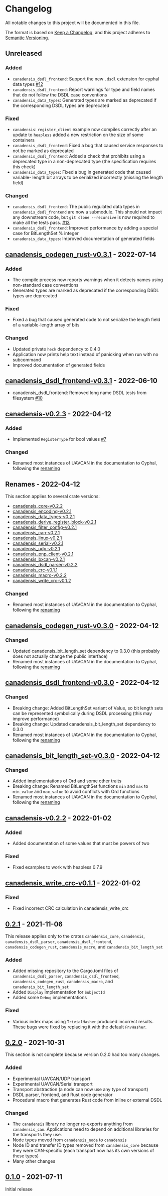 # Changelog
All notable changes to this project will be documented in this file.

The format is based on [Keep a Changelog](https://keepachangelog.com/en/1.0.0/),
and this project adheres to [Semantic Versioning](https://semver.org/spec/v2.0.0.html).

## Unreleased

### Added

- `canadensis_dsdl_frontend`: Support the new `.dsdl` extension for cyphal data types [#12](https://github.com/samcrow/canadensis/pull/12)
- `canadensis_dsdl_frontend`: Report warnings for type and field names that do
  not follow the DSDL case conventions
- `canadensis_data_types`: Generated types are marked as deprecated if the
  corresponding DSDL types are deprecated

### Fixed

- `canadensis`: `register_client` example now compiles correctly after an update to `heapless` added
  a new restriction on the size of some containers
- `canadensis_dsdl_frontend`: Fixed a bug that caused service responses to
  not be marked as deprecated
- `canadensis_dsdl_frontend`: Added a check that prohibits using a deprecated
  type in a non-deprecated type (the specification requires this check)
- `canadensis_data_types`: Fixed a bug in generated code that caused variable-
  length bit arrays to be serialized incorrectly (missing the length field)

### Changed

- `canadensis_dsdl_frontend`: The public regulated data types in `canadensis_dsdl_frontend` are now a submodule. This should not
  impact any downstream code, but `git clone --recursive` is now required to make all the tests pass.
  [#13](https://github.com/samcrow/canadensis/pull/13)
- `canadensis_dsdl_frontend`: Improved performance by adding a special case for BitLengthSet % integer
- `canadensis_data_types`: Improved documentation of generated fields

## [canadensis_codegen_rust-v0.3.1](https://github.com/samcrow/canadensis/tree/canadensis_codegen_rust-v0.3.1) - 2022-07-14

### Added

- The compile process now reports warnings when it detects names using
  non-standard case conventions
- Generated types are marked as deprecated if the
  corresponding DSDL types are deprecated

### Fixed

- Fixed a bug that caused generated code to not
  serialize the length field of a variable-length array of bits

### Changed

- Updated private `heck` dependency to 0.4.0
- Application now prints help text instead of
  panicking when run with no subcommand
- Improved documentation of generated fields


## [canadensis_dsdl_frontend-v0.3.1](https://github.com/samcrow/canadensis/tree/canadensis_dsdl_frontend-v0.3.1) - 2022-06-10

- canadensis_dsdl_frontend: Removed long name DSDL tests from filesystem [#10](https://github.com/samcrow/canadensis/pull/10)

## [canadensis-v0.2.3](https://github.com/samcrow/canadensis/tree/canadensis-v0.2.3) - 2022-04-12

### Added

- Implemented `RegisterType` for bool values [#7](https://github.com/samcrow/canadensis/pull/7)

### Changed

- Renamed most instances of UAVCAN in the documentation to Cyphal, following the [renaming](https://forum.opencyphal.org/t/uavcan-v1-is-now-cyphal/1622)

## Renames - 2022-04-12

This section applies to several crate versions:
- [canadensis_core-v0.2.2](https://github.com/samcrow/canadensis/tree/canadensis_core-v0.2.2)
- [canadensis_encoding-v0.2.1](https://github.com/samcrow/canadensis/tree/canadensis_encoding-v0.2.1)
- [canadensis_data_types-v0.2.1](https://github.com/samcrow/canadensis/tree/canadensis_data_types-v0.2.1)
- [canadensis_derive_register_block-v0.2.1](https://github.com/samcrow/canadensis/tree/canadensis_derive_register_block-v0.2.1)
- [canadensis_filter_config-v0.2.1](https://github.com/samcrow/canadensis/tree/canadensis_filter_config-v0.2.1)
- [canadensis_can-v0.2.1](https://github.com/samcrow/canadensis/tree/canadensis_can-v0.2.1)
- [canadensis_linux-v0.2.1](https://github.com/samcrow/canadensis/tree/canadensis_linux-v0.2.1)
- [canadensis_serial-v0.2.1](https://github.com/samcrow/canadensis/tree/canadensis_serial-v0.2.1)
- [canadensis_udp-v0.2.1](https://github.com/samcrow/canadensis/tree/canadensis_udp-v0.2.1)
- [canadensis_pnp_client-v0.2.1](https://github.com/samcrow/canadensis/tree/canadensis_pnp_client-v0.2.1)
- [canadensis_bxcan-v0.2.1](https://github.com/samcrow/canadensis/tree/canadensis_bxcan-v0.2.1)
- [canadensis_dsdl_parser-v0.2.2](https://github.com/samcrow/canadensis/tree/canadensis_dsdl_parser-v0.2.2)
- [canadensis_crc-v0.1.1](https://github.com/samcrow/canadensis/tree/canadensis_crc-v0.1.1)
- [canadensis_macro-v0.2.2](https://github.com/samcrow/canadensis/tree/canadensis_macro-v0.2.2)
- [canadensis_write_crc-v0.1.2](https://github.com/samcrow/canadensis/tree/canadensis_write_crc-v0.1.2)

### Changed

- Renamed most instances of UAVCAN in the documentation to Cyphal, following the [renaming](https://forum.opencyphal.org/t/uavcan-v1-is-now-cyphal/1622)

## [canadensis_codegen_rust-v0.3.0](https://github.com/samcrow/canadensis/tree/canadensis_codegen_rust-v0.3.0) - 2022-04-12

### Changed

- Updated canadensis_bit_length_set dependency to 0.3.0
  (this probably does not actually change the public interface)
- Renamed most instances of UAVCAN in the documentation to Cyphal, following the [renaming](https://forum.opencyphal.org/t/uavcan-v1-is-now-cyphal/1622)

## [canadensis_dsdl_frontend-v0.3.0](https://github.com/samcrow/canadensis/tree/canadensis_dsdl_frontend-v0.3.0) - 2022-04-12

### Changed

- Breaking change: Added BitLengthSet variant of Value, so bit length sets can be represented symbolically
  during DSDL processing (this may improve performance)
- Breaking change: Updated canadensis_bit_length_set dependency to 0.3.0
- Renamed most instances of UAVCAN in the documentation to Cyphal, following the [renaming](https://forum.opencyphal.org/t/uavcan-v1-is-now-cyphal/1622)

## [canadensis_bit_length_set-v0.3.0](https://github.com/samcrow/canadensis/tree/canadensis_bit_length_set-v0.3.0) - 2022-04-12

### Changed

- Added implementations of Ord and some other traits
- Breaking change: Renamed BitLengthSet functions `min` and `max` to `min_value` and `max_value` to avoid conflicts with
  Ord functions
- Renamed most instances of UAVCAN in the documentation to Cyphal, following the [renaming](https://forum.opencyphal.org/t/uavcan-v1-is-now-cyphal/1622)

## [canadensis-v0.2.2](https://github.com/samcrow/canadensis/tree/canadensis-v0.2.2) - 2022-01-02

### Added

- Added documentation of some values that must be powers of two

### Fixed

- Fixed examples to work with heapless 0.7.9

## [canadensis_write_crc-v0.1.1](https://github.com/samcrow/canadensis/tree/canadensis_write_crc-v0.1.1) - 2022-01-02

### Fixed

- Fixed incorrect CRC calculation in canadensis_write_crc

## [0.2.1](https://github.com/samcrow/canadensis/tree/v0.2.1) - 2021-11-06

This release applies only to the crates `canadensis_core`, `canadensis`, `canadensis_dsdl_parser`, `canadensis_dsdl_frontend`, `canadensis_codegen_rust`, `canadensis_macro`, and `canadensis_bit_length_set`

### Added

- Added missing repository to the Cargo.toml files of `canadensis_dsdl_parser`, `canadensis_dsdl_frontend`, `canadensis_codegen_rust`, `canadensis_macro`, and `canadensis_bit_length_set`
- Added `Display` implementation for `SubjectId`
- Added some `Debug` implementations

### Fixed

- Various index maps using `TrivialHasher` produced incorrect results.
  These bugs were fixed by replacing it with the default `FnvHasher`.

## [0.2.0](https://github.com/samcrow/canadensis/tree/v0.2.0) - 2021-10-31

This section is not complete because version 0.2.0 had too many changes.

### Added

- Experimental UAVCAN/UDP transport
- Experimental UAVCAN/Serial transport
- Transport abstraction (a node can now use any type of transport)
- DSDL parser, frontend, and Rust code generator
- Procedural macro that generates Rust code from inline or external DSDL

### Changed

- The `canadensis` library no longer re-exports anything from `canadensis_can`. Applications need to depend on
  additional libraries for the transports they use.
- Node types moved from `canadensis_node` to `canadensis`
- Node ID and transfer ID types removed from `canadensis_core` because they were CAN-specific (each transport now has
  its own versions of these types)
- Many other changes

## [0.1.0](https://github.com/samcrow/canadensis/tree/v0.1.0) - 2021-07-11

Initial release